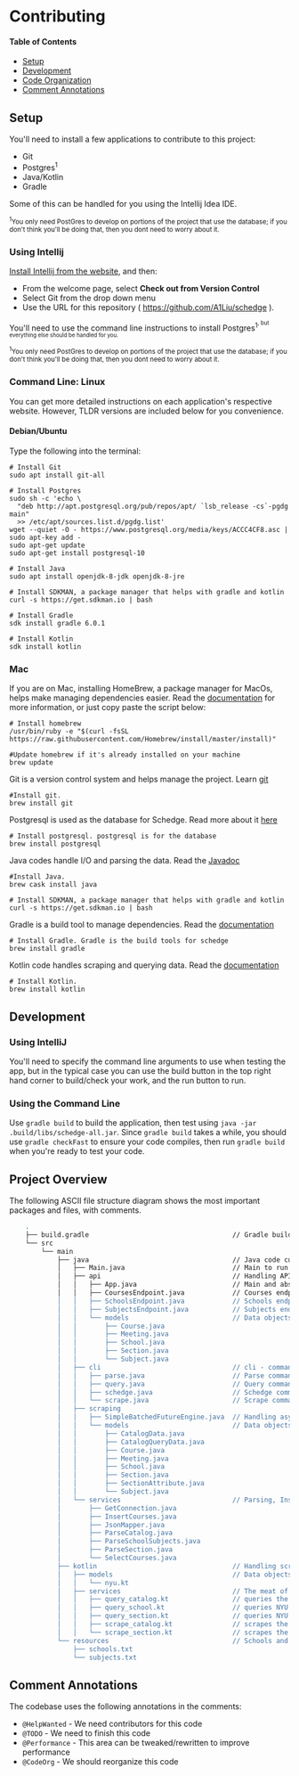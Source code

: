 # Contributing

#### Table of Contents
- [Setup](#user-content-setup)
- [Development](#user-content-development)
- [Code Organization](#user-content-code-organization)
- [Comment Annotations](#user-content-comment-annotations)

## Setup
You'll need to install a few applications to contribute to this project:

- Git
- Postgres<sup>1</sup>
- Java/Kotlin
- Gradle

Some of this can be handled for you using the Intellij Idea IDE.

<small><sup>1</sup>You only need PostGres to develop on portions of the project
that use the database; if you don't think you'll be doing that, then you dont need
to worry about it.</small>

<!-- @HelpWanted More detailed explanation of what to do for Intellij -->
### Using Intellij
[Install Intellij from the website][intellij-download], and then:
- From the welcome page, select **Check out from Version Control**
- Select Git from the drop down menu
- Use the URL for this repository ( https://github.com/A1Liu/schedge ).

You'll need to use the command line instructions to install Postgres<sup>1<sup>,
but everything else should be handled for you.

[intellij-download]: https://www.jetbrains.com/idea/download/index.html

<small><sup>1</sup>You only need PostGres to develop on portions of the project
that use the database; if you don't think you'll be doing that, then you dont need
to worry about it.</small>

<!-- @HelpWanted Add command line installation instructions for more OSes -->
### Command Line: Linux
You can get more detailed instructions on each application's respective website.
However, TLDR versions are included below for you convenience.

#### Debian/Ubuntu
Type the following into the terminal:

```shell script
# Install Git
sudo apt install git-all

# Install Postgres
sudo sh -c 'echo \
  "deb http://apt.postgresql.org/pub/repos/apt/ `lsb_release -cs`-pgdg main"
  >> /etc/apt/sources.list.d/pgdg.list'
wget --quiet -O - https://www.postgresql.org/media/keys/ACCC4CF8.asc | sudo apt-key add -
sudo apt-get update
sudo apt-get install postgresql-10

# Install Java
sudo apt install openjdk-8-jdk openjdk-8-jre

# Install SDKMAN, a package manager that helps with gradle and kotlin
curl -s https://get.sdkman.io | bash

# Install Gradle
sdk install gradle 6.0.1

# Install Kotlin
sdk install kotlin
```

### Mac
If you are on Mac, installing HomeBrew, a package manager for MacOs, helps make
managing dependencies easier. Read the [documentation](https://docs.brew.sh/) for more information,
or just copy paste the script below:

```shell script
# Install homebrew
/usr/bin/ruby -e "$(curl -fsSL https://raw.githubusercontent.com/Homebrew/install/master/install)"

#Update homebrew if it's already installed on your machine
brew update
```

Git is a version control system and helps manage the project. Learn [git](https://www.tutorialspoint.com/git/index.htm)

```shell script
#Install git.
brew install git
```

Postgresql is used as the database for Schedge. Read more about it [here](https://www.postgresql.org/about/)

```shell script
# Install postgresql. postgresql is for the database
brew install postgresql
```

Java codes handle I/O and parsing the data. Read the [Javadoc](https://docs.oracle.com/javase/7/docs/api/)

```shell script
#Install Java.
brew cask install java
```

```shell script
# Install SDKMAN, a package manager that helps with gradle and kotlin
curl -s https://get.sdkman.io | bash
```

Gradle is a build tool to manage dependencies. Read the [documentation](https://docs.gradle.org/current/userguide/what_is_gradle.html)

```shell script
# Install Gradle. Gradle is the build tools for schedge
brew install gradle
```

Kotlin code handles scraping and querying data. Read the [documentation](https://kotlinlang.org/docs/reference/)

```shell script
# Install Kotlin.
brew install kotlin
```

## Development

<!-- @HelpWanted Make this more detailed -->
### Using IntelliJ
You'll need to specify the command line arguments to use when testing the app, but
in the typical case you can use the build button in the top right hand corner to
build/check your work, and the run button to run.

### Using the Command Line
Use `gradle build` to build the application, then test using
`java -jar .build/libs/schedge-all.jar`. Since `gradle build` takes a while, you
should use `gradle checkFast` to ensure your code compiles, then run `gradle build`
when you're ready to test your code.

## Project Overview
The following ASCII file structure diagram shows the most important packages and files, with comments.
``` bash
    .
    ├── build.gradle                                    // Gradle build tool to get dependencies, build automation
    └── src
        └── main
            ├── java                                    // Java code currently being refactored from Kotlin. Handle I/O, database, and CLI
            │   ├── Main.java                           // Main to run cli  
            │   ├── api                                 // Handling API endpoints and documentation
            │   │   ├── App.java                        // Main and abstract classes for APIEndpoint
            │   │   ├── CoursesEndpoint.java            // Courses endpoint providing catalog's data 
            │   │   ├── SchoolsEndpoint.java            // Schools endpoint providing list of schools
            │   │   ├── SubjectsEndpoint.java           // Subjects endpoint providing list of subjects available
            │   │   └── models                          // Data objects for the API
            │   │       ├── Course.java                 
            │   │       ├── Meeting.java
            │   │       ├── School.java
            │   │       ├── Section.java
            │   │       └── Subject.java
            │   ├── cli                                 // cli - command-line interface
            │   │   ├── parse.java                      // Parse commands based on input file or console 
            │   │   ├── query.java                      // Query commands for catalog, sections and schools/subjects
            │   │   ├── schedge.java                    // Schedge commands to provide all subcommands: query, parse and scrape
            │   │   └── scrape.java                     // Scrape commands for catalog, sections and schools/subjects
            │   ├── scraping
            │   │   ├── SimpleBatchedFutureEngine.java  // Handling asynchronous scraping with Future
            │   │   └── models                          // Data objects for scraping 
            │   │       ├── CatalogData.java            
            │   │       ├── CatalogQueryData.java
            │   │       ├── Course.java
            │   │       ├── Meeting.java
            │   │       ├── School.java
            │   │       ├── Section.java
            │   │       ├── SectionAttribute.java
            │   │       └── Subject.java
            │   └── services                            // Parsing, Inserting and Connecting to Postgres database
            │       ├── GetConnection.java
            │       ├── InsertCourses.java
            │       ├── JsonMapper.java
            │       ├── ParseCatalog.java
            │       ├── ParseSchoolSubjects.java
            │       ├── ParseSection.java
            │       └── SelectCourses.java
            ├── kotlin                                  // Handling scraping for now. Currently being refactored into Java
            │   ├── models                              // Data objects for query and scraping
            │   │   └── nyu.kt
            │   ├── services                            // The meat of the scraping: query & scrape catalogs, sections and subjects asynchronously
            │   │   ├── query_catalog.kt                // queries the NYU Albert course catalog                                                                                                              
            │   │   ├── query_school.kt                 // queries NYU Albert for schools/subjects based on term
            │   │   ├── query_section.kt                // queries NYU Albert for section descriptions
            │   │   ├── scrape_catalog.kt               // scrapes the NYU Albert course catalog
            │   │   └── scrape_section.kt               // scrapes the NYU Albert course section descriptions
            └── resources                               // Schools and subjects stored in txt file for now.
                ├── schools.txt
                └── subjects.txt
```

## Comment Annotations
The codebase uses the following annotations in the comments:

- `@HelpWanted` - We need contributors for this code
- `@TODO` - We need to finish this code
- `@Performance` - This area can be tweaked/rewritten to improve performance
- `@CodeOrg` - We should reorganize this code

